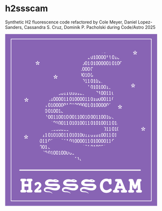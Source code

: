 # h2ssscam
Synthetic H2 fluorescence code refactored by Cole Meyer, Daniel Lopez-Sanders, Cassandra S. Cruz, Dominik P. Pacholski during Code/Astro 2025

<img src="H2SSSCAM_logo.png" alt="h2ssscam logo" width="500">
